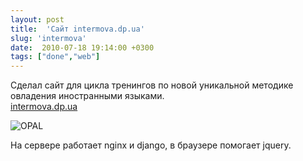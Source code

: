 ```yaml
---
layout: post
title:  'Сайт intermova.dp.ua'
slug: 'intermova'
date:  2010-07-18 19:14:00 +0300
tags: ["done","web"]
---
```


Сделал сайт для цикла тренингов по новой уникальной методике овладения иностранными языками.  
[intermova.dp.ua](http://intermova.dp.ua/)

![OPAL](http://media.rukeba.com/files/intermova.dp.ua.png "Цикл тренингов по новой уникальной методике овладения иностранными языками")

На сервере работает nginx и django, в браузере помогает jquery.


